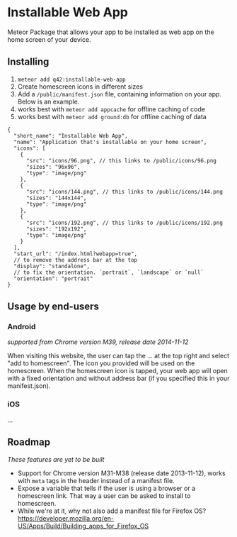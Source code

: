 # Installable Web App

Meteor Package that allows your app to be installed as web app on the home screen of your device.

## Installing

1. `meteor add q42:installable-web-app`
2. Create homescreen icons in different sizes
3. Add a `/public/manifest.json` file, containing information on your app. Below is an example.
4. works best with `meteor add appcache` for offline caching of code
5. works best with `meteor add ground:db` for offline caching of data

```
{
  "short_name": "Installable Web App",
  "name": "Application that's installable on your home screen",
  "icons": [
    {
      "src": "icons/96.png", // this links to /public/icons/96.png
      "sizes": "96x96",
      "type": "image/png"
    },
    {
      "src": "icons/144.png", // this links to /public/icons/144.png
      "sizes": "144x144",
      "type": "image/png"
    },
    {
      "src": "icons/192.png", // this links to /public/icons/192.png
      "sizes": "192x192",
      "type": "image/png"
    }
  ],
  "start_url": "/index.html?webapp=true",
  // to remove the address bar at the top
  "display": "standalone",
  // to fix the orientation. `portrait`, `landscape` or `null`
  "orientation": "portrait"
}
```

## Usage by end-users

### Android

*supported from Chrome version M39, release date 2014-11-12*

When visiting this website, the user can tap the ... at the top right and select "add to homescreen". The icon you provided will be used on the homescreen. When the homescreen icon is tapped, your web app will open with a fixed orientation and without address bar (if you specified this in your manifest.json).

### iOS

...

## Roadmap

*These features are yet to be built*

- Support for Chrome version M31-M38 (release date 2013-11-12), works with `meta` tags in the header instead of a manifest file.
- Expose a variable that tells if the user is using a browser or a homescreen link. That way a user can be asked to install to homescreen.
- While we're at it, why not also add a manifest file for Firefox OS? https://developer.mozilla.org/en-US/Apps/Build/Building_apps_for_Firefox_OS
